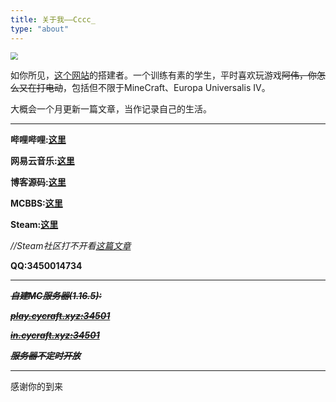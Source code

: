 ```yaml
---
title: 关于我——Cccc_
type: "about"
---
```


<img src="https://s1.ax1x.com/2020/08/12/avWgrn.png" style="zoom:75%;" />

如你所见，[这个网站](https://blog.cccc-owo.xyz)的搭建者。一个训练有素的学生，平时喜欢玩游戏~~阿伟，你怎么又在打电动~~，包括但不限于MineCraft、Europa Universalis IV。

大概会一个月更新一篇文章，当作记录自己的生活。

---

**哔哩哔哩:[这里](https://space.bilibili.com/379876445)**

**网易云音乐:[这里](https://music.163.com/#/user/home?id=1514730143)**

**博客源码:[这里](https://github.com/Cccc-owo/Cccc-owo.github.io)**

**MCBBS:[这里](https://www.mcbbs.net/home.php?mod=space&uid=2839905)**

**Steam:[这里](https://steamcommunity.com/id/Cccc_owo/)**

*//Steam社区打不开看[这篇文章](https://blog.cccc-owo.xyz/posts/c47e0b89/)*

**QQ:3450014734**

---

~~***自建MC服务器(1.16.5):***~~

~~***<u>play.cycraft.xyz:34501</u>***~~

~~***<u>in.cycraft.xyz:34501</u>***~~

~~***服务器不定时开放***~~

---

感谢你的到来
